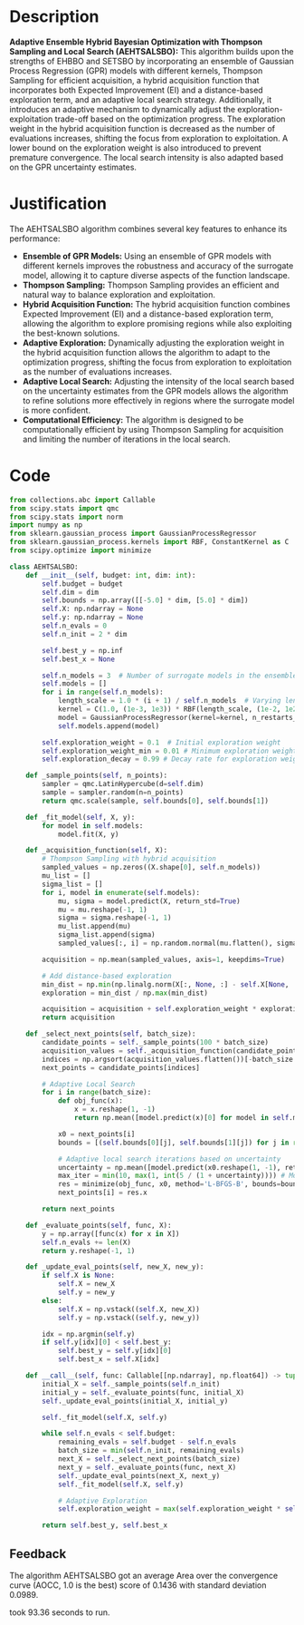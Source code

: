 # Description
**Adaptive Ensemble Hybrid Bayesian Optimization with Thompson Sampling and Local Search (AEHTSALSBO):** This algorithm builds upon the strengths of EHBBO and SETSBO by incorporating an ensemble of Gaussian Process Regression (GPR) models with different kernels, Thompson Sampling for efficient acquisition, a hybrid acquisition function that incorporates both Expected Improvement (EI) and a distance-based exploration term, and an adaptive local search strategy. Additionally, it introduces an adaptive mechanism to dynamically adjust the exploration-exploitation trade-off based on the optimization progress. The exploration weight in the hybrid acquisition function is decreased as the number of evaluations increases, shifting the focus from exploration to exploitation. A lower bound on the exploration weight is also introduced to prevent premature convergence. The local search intensity is also adapted based on the GPR uncertainty estimates.

# Justification
The AEHTSALSBO algorithm combines several key features to enhance its performance:

*   **Ensemble of GPR Models:** Using an ensemble of GPR models with different kernels improves the robustness and accuracy of the surrogate model, allowing it to capture diverse aspects of the function landscape.
*   **Thompson Sampling:** Thompson Sampling provides an efficient and natural way to balance exploration and exploitation.
*   **Hybrid Acquisition Function:** The hybrid acquisition function combines Expected Improvement (EI) and a distance-based exploration term, allowing the algorithm to explore promising regions while also exploiting the best-known solutions.
*   **Adaptive Exploration:** Dynamically adjusting the exploration weight in the hybrid acquisition function allows the algorithm to adapt to the optimization progress, shifting the focus from exploration to exploitation as the number of evaluations increases.
*   **Adaptive Local Search:** Adjusting the intensity of the local search based on the uncertainty estimates from the GPR models allows the algorithm to refine solutions more effectively in regions where the surrogate model is more confident.
*   **Computational Efficiency:** The algorithm is designed to be computationally efficient by using Thompson Sampling for acquisition and limiting the number of iterations in the local search.

# Code
```python
from collections.abc import Callable
from scipy.stats import qmc
from scipy.stats import norm
import numpy as np
from sklearn.gaussian_process import GaussianProcessRegressor
from sklearn.gaussian_process.kernels import RBF, ConstantKernel as C
from scipy.optimize import minimize

class AEHTSALSBO:
    def __init__(self, budget: int, dim: int):
        self.budget = budget
        self.dim = dim
        self.bounds = np.array([[-5.0] * dim, [5.0] * dim])
        self.X: np.ndarray = None
        self.y: np.ndarray = None
        self.n_evals = 0
        self.n_init = 2 * dim

        self.best_y = np.inf
        self.best_x = None

        self.n_models = 3  # Number of surrogate models in the ensemble
        self.models = []
        for i in range(self.n_models):
            length_scale = 1.0 * (i + 1) / self.n_models  # Varying length scales
            kernel = C(1.0, (1e-3, 1e3)) * RBF(length_scale, (1e-2, 1e2))
            model = GaussianProcessRegressor(kernel=kernel, n_restarts_optimizer=5, alpha=1e-5)
            self.models.append(model)

        self.exploration_weight = 0.1  # Initial exploration weight
        self.exploration_weight_min = 0.01 # Minimum exploration weight
        self.exploration_decay = 0.99 # Decay rate for exploration weight

    def _sample_points(self, n_points):
        sampler = qmc.LatinHypercube(d=self.dim)
        sample = sampler.random(n=n_points)
        return qmc.scale(sample, self.bounds[0], self.bounds[1])

    def _fit_model(self, X, y):
        for model in self.models:
            model.fit(X, y)

    def _acquisition_function(self, X):
        # Thompson Sampling with hybrid acquisition
        sampled_values = np.zeros((X.shape[0], self.n_models))
        mu_list = []
        sigma_list = []
        for i, model in enumerate(self.models):
            mu, sigma = model.predict(X, return_std=True)
            mu = mu.reshape(-1, 1)
            sigma = sigma.reshape(-1, 1)
            mu_list.append(mu)
            sigma_list.append(sigma)
            sampled_values[:, i] = np.random.normal(mu.flatten(), sigma.flatten())

        acquisition = np.mean(sampled_values, axis=1, keepdims=True)

        # Add distance-based exploration
        min_dist = np.min(np.linalg.norm(X[:, None, :] - self.X[None, :, :], axis=2), axis=1, keepdims=True) if self.X is not None else np.ones((X.shape[0], 1))
        exploration = min_dist / np.max(min_dist)

        acquisition = acquisition + self.exploration_weight * exploration
        return acquisition

    def _select_next_points(self, batch_size):
        candidate_points = self._sample_points(100 * batch_size)
        acquisition_values = self._acquisition_function(candidate_points)
        indices = np.argsort(acquisition_values.flatten())[-batch_size:]
        next_points = candidate_points[indices]

        # Adaptive Local Search
        for i in range(batch_size):
            def obj_func(x):
                x = x.reshape(1, -1)
                return np.mean([model.predict(x)[0] for model in self.models])

            x0 = next_points[i]
            bounds = [(self.bounds[0][j], self.bounds[1][j]) for j in range(self.dim)]

            # Adaptive local search iterations based on uncertainty
            uncertainty = np.mean([model.predict(x0.reshape(1, -1), return_std=True)[1] for model in self.models])
            max_iter = min(10, max(1, int(5 / (1 + uncertainty)))) # More uncertainty, fewer iterations
            res = minimize(obj_func, x0, method='L-BFGS-B', bounds=bounds, options={'maxiter': max_iter})
            next_points[i] = res.x

        return next_points

    def _evaluate_points(self, func, X):
        y = np.array([func(x) for x in X])
        self.n_evals += len(X)
        return y.reshape(-1, 1)

    def _update_eval_points(self, new_X, new_y):
        if self.X is None:
            self.X = new_X
            self.y = new_y
        else:
            self.X = np.vstack((self.X, new_X))
            self.y = np.vstack((self.y, new_y))

        idx = np.argmin(self.y)
        if self.y[idx][0] < self.best_y:
            self.best_y = self.y[idx][0]
            self.best_x = self.X[idx]

    def __call__(self, func: Callable[[np.ndarray], np.float64]) -> tuple[np.float64, np.array]:
        initial_X = self._sample_points(self.n_init)
        initial_y = self._evaluate_points(func, initial_X)
        self._update_eval_points(initial_X, initial_y)

        self._fit_model(self.X, self.y)

        while self.n_evals < self.budget:
            remaining_evals = self.budget - self.n_evals
            batch_size = min(self.n_init, remaining_evals)
            next_X = self._select_next_points(batch_size)
            next_y = self._evaluate_points(func, next_X)
            self._update_eval_points(next_X, next_y)
            self._fit_model(self.X, self.y)

            # Adaptive Exploration
            self.exploration_weight = max(self.exploration_weight * self.exploration_decay, self.exploration_weight_min)

        return self.best_y, self.best_x
```
## Feedback
 The algorithm AEHTSALSBO got an average Area over the convergence curve (AOCC, 1.0 is the best) score of 0.1436 with standard deviation 0.0989.

took 93.36 seconds to run.